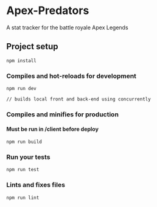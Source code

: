 # Apex-Predators
A stat tracker for the battle royale Apex Legends

## Project setup
```
npm install
```

### Compiles and hot-reloads for development
```
npm run dev

// builds local front and back-end using concurrently
```

### Compiles and minifies for production
#### Must be run in /client before deploy
```
npm run build
```

### Run your tests
```
npm run test
```

### Lints and fixes files
```
npm run lint
```
